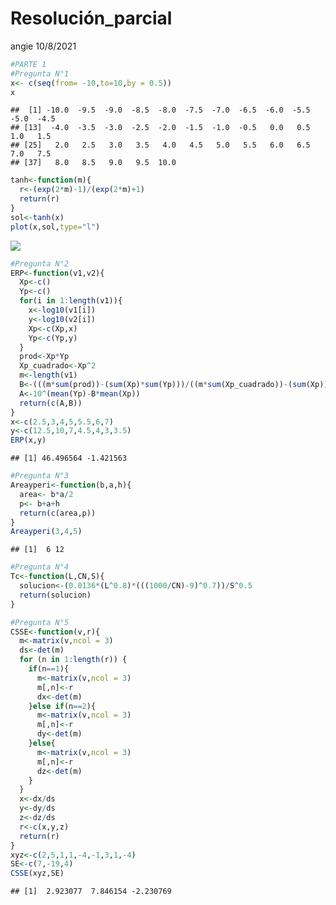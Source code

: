 Resolución\_parcial
================
angie
10/8/2021

``` r
#PARTE 1
#Pregunta N°1
x<- c(seq(from= -10,to=10,by = 0.5))
x
```

    ##  [1] -10.0  -9.5  -9.0  -8.5  -8.0  -7.5  -7.0  -6.5  -6.0  -5.5  -5.0  -4.5
    ## [13]  -4.0  -3.5  -3.0  -2.5  -2.0  -1.5  -1.0  -0.5   0.0   0.5   1.0   1.5
    ## [25]   2.0   2.5   3.0   3.5   4.0   4.5   5.0   5.5   6.0   6.5   7.0   7.5
    ## [37]   8.0   8.5   9.0   9.5  10.0

``` r
tanh<-function(m){
  r<-(exp(2*m)-1)/(exp(2*m)+1)
  return(r)
}
sol<-tanh(x)
plot(x,sol,type="l")
```

![](resolución-del-Parcial_files/figure-gfm/unnamed-chunk-1-1.png)<!-- -->

``` r
#Pregunta N°2
ERP<-function(v1,v2){
  Xp<-c()
  Yp<-c()
  for(i in 1:length(v1)){
    x<-log10(v1[i])
    y<-log10(v2[i])
    Xp<-c(Xp,x)
    Yp<-c(Yp,y)
  }
  prod<-Xp*Yp
  Xp_cuadrado<-Xp^2
  m<-length(v1)
  B<-(((m*sum(prod))-(sum(Xp)*sum(Yp)))/((m*sum(Xp_cuadrado))-(sum(Xp))^2))
  A<-10^(mean(Yp)-B*mean(Xp))
  return(c(A,B))
}
x<-c(2.5,3,4,5,5.5,6,7)
y<-c(12.5,10,7,4.5,4,3,3.5)
ERP(x,y)
```

    ## [1] 46.496564 -1.421563

``` r
#Pregunta N°3
Areayperi<-function(b,a,h){
  area<- b*a/2
  p<- b+a+h
  return(c(area,p))
}
Areayperi(3,4,5)
```

    ## [1]  6 12

``` r
#Pregunta N°4
Tc<-function(L,CN,S){
  solucion<-(0.0136*(L^0.8)*(((1000/CN)-9)^0.7))/S^0.5
  return(solucion)
}

#Pregunta N°5
CSSE<-function(v,r){
  m<-matrix(v,ncol = 3)
  ds<-det(m)
  for (n in 1:length(r)) {
    if(n==1){
      m<-matrix(v,ncol = 3)
      m[,n]<-r
      dx<-det(m)
    }else if(n==2){
      m<-matrix(v,ncol = 3)
      m[,n]<-r
      dy<-det(m)
    }else{
      m<-matrix(v,ncol = 3)
      m[,n]<-r
      dz<-det(m)
    }
  }
  x<-dx/ds
  y<-dy/ds
  z<-dz/ds
  r<-c(x,y,z)
  return(r)
}
xyz<-c(2,5,1,1,-4,-1,3,1,-4)
SE<-c(7,-19,4)
CSSE(xyz,SE)
```

    ## [1]  2.923077  7.846154 -2.230769
